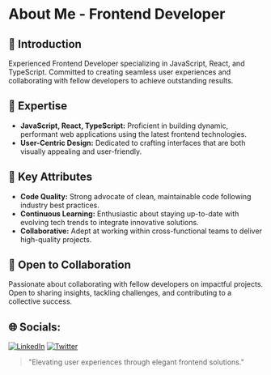 # About Me - Frontend Developer

## 👋 Introduction
Experienced Frontend Developer specializing in JavaScript, React, and TypeScript. Committed to creating seamless user experiences and collaborating with fellow developers to achieve outstanding results.

## 🚀 Expertise
- **JavaScript, React, TypeScript:** Proficient in building dynamic, performant web applications using the latest frontend technologies.
- **User-Centric Design:** Dedicated to crafting interfaces that are both visually appealing and user-friendly.

## 🔑 Key Attributes
- **Code Quality:** Strong advocate of clean, maintainable code following industry best practices.
- **Continuous Learning:** Enthusiastic about staying up-to-date with evolving tech trends to integrate innovative solutions.
- **Collaborative:** Adept at working within cross-functional teams to deliver high-quality projects.

## 🤝 Open to Collaboration
Passionate about collaborating with fellow developers on impactful projects. Open to sharing insights, tackling challenges, and contributing to a collective success.

## 🌐 Socials:
[![LinkedIn](https://img.shields.io/badge/LinkedIn-%230077B5.svg?logo=linkedin&logoColor=white)](https://linkedin.com/in/samobeng14Dev) [![Twitter](https://img.shields.io/badge/Twitter-%231DA1F2.svg?logo=Twitter&logoColor=white)](https://twitter.com/samobeng14Dev) 

> "Elevating user experiences through elegant frontend solutions."
